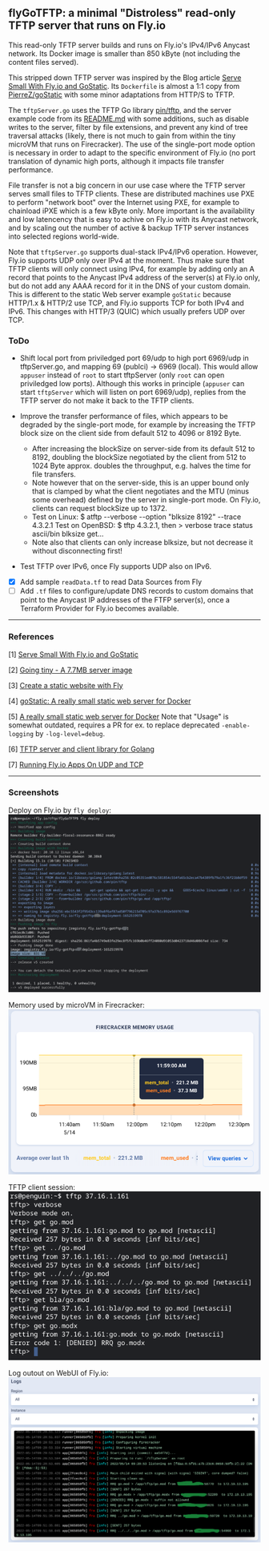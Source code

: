 ## flyGoTFTP: a minimal "Distroless" read-only TFTP server that runs on Fly.io

This read-only TFTP server builds and runs on Fly.io's IPv4/IPv6 Anycast network. Its Docker image is smaller than 850 kByte (not including the content files served).

This stripped down TFTP server was inspired by the Blog article [Serve Small With Fly.io and GoStatic](https://fly.io/blog/serve-small-with-fly-io-and-gostatic/).
Its `Dockerfile` is almost a 1:1 copy from [PierreZ/goStatic](https://github.com/PierreZ/goStatic/) with some minor adaptations from HTTP/S to TFTP.

The `tftpServer.go` uses the TFTP Go library [pin/tftp](https://github.com/pin/tftp), and the server example code from its [README.md](https://github.com/pin/tftp#tftp-server) with some additions, such as disable writes to the server, filter by file extensions, and prevent any kind of tree traversal attacks (likely, there is not much to gain from within the tiny microVM that runs on Firecracker). The use of the single-port mode option is necessary in order to adapt to the specific environment of Fly.io (no port translation of dynamic high ports, although it impacts file transfer performance.

File transfer is not a big concern in our use case where the TFTP server serves small files to TFTP clients. These are distributed machines use PXE to perform "network boot" over the Internet using PXE, for example to chainload iPXE which is a few kByte only.
More important is the availability and low latencency that is easy to achive on Fly.io with its Anycast network, and by scaling out the number of active & backup TFTP server instances into selected regions world-wide.


Note that `tftpServer.go` supports dual-stack IPv4/IPv6 operation. However, Fly.io supports UDP only over IPv4 at the moment.
Thus make sure that TFTP clients will only connect using IPv4, for example by adding only an A record that points to the Anycast IPv4 address of the server(s) at Fly.io only, but do not add any AAAA record for it in the DNS of your custom domain.
This is different to the static Web server example `goStatic` because HTTP/1.x & HTTP/2 use TCP, and Fly.io supports TCP for both IPv4 and IPv6. This changes with HTTP/3 (QUIC) which usually prefers UDP over TCP.


### ToDo

- Shift local port from priviledged port 69/udp to high port 6969/udp in tftpServer.go, and mapping 69 (publci) -> 6969 (local). This would allow `appuser` instead of `root` to start tftpServer (only `root` can open priviledged low ports).
Although this works in principle (`appuser` can start `tftpServer` which will listen on port 6969/udp), replies from the TFTP server do not make it back to the TFTP clients.

- Improve the transfer performance of files, which appears to be degraded by the single-port mode, for example by increasing the TFTP block size on the client side from default 512 to 4096 or 8192 Byte.
    - After increasing the blockSize on server-side from its default 512 to 8192, doubling the blockSize negotiated by the client from 512 to 1024 Byte approx. doubles the throughput, e.g. halves the time for file transfers.
    - Note however that on the server-side, this is an upper bound only that is clamped by what the client negotiates and the MTU (minus some overhead) defined by the server in single-port mode. On Fly.io, clients can request blockSize up to 1372.
    - Test on Linux:   $ atftp --verbose --option "blksize 8192" --trace  4.3.2.1
    Test on OpenBSD: $ tftp  4.3.2.1, then  > verbose trace status ascii/bin blksize get... 
    - Note also that clients can only increase blksize, but not decrease it without disconnecting first!

- Test TFTP over IPv6, once Fly supports UDP also on IPv6.

-[x] Add sample `readData.tf` to read Data Sources from Fly
-[ ] Add `.tf` files to configure/update DNS records to custom domains that point to the Anycast IP addresses of the FTFP server(s), once a Terraform Provider for Fly.io becomes available.

- - - -

### References
[1] [Serve Small With Fly.io and GoStatic](https://fly.io/blog/serve-small-with-fly-io-and-gostatic/)

[2] [Going tiny - A 7.7MB server image](https://community.fly.io/t/going-tiny-a-7-7mb-server-image/33)

[3] [Create a static website with Fly](https://github.com/fly-apps/hello-static)

[4] [goStatic: A really small static web server for Docker](https://github.com/firstderm/goStatic)

[5] [A really small static web server for Docker](https://hub.docker.com/r/pierrezemb/gostatic)
Note that "Usage" is somewhat outdated, requires a PR for ex. to replace deprecated `-enable-logging` by `-log-level=debug`. 

[6] [TFTP server and client library for Golang](https://github.com/pin/tftp)

[7] [Running Fly.io Apps On UDP and TCP](https://fly.io/docs/app-guides/udp-and-tcp/)

- - - - 

### Screenshots

Deploy on Fly.io by `fly deploy`:
![fly_deploy](screenshots/fly_deploy.png)

Memory used by microVM in Firecracker:
![memVM](screenshots/fly_memoryMicroVM.png)

TFTP client session:
![TFTP_client](screenshots/tftp_client.png)

Log outout on WebUI of Fly.io:
![fly_logs](screenshots/fly_logs.png)
